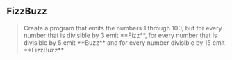 ##  FizzBuzz

> <!-- .element: class="fragment" --> Create a program that emits the numbers 1 through 100, but for every number that is divisible by 3 emit **Fizz**, for every number that is divisible by 5 emit **Buzz** and for every number divisible by 15 emit **FizzBuzz**

